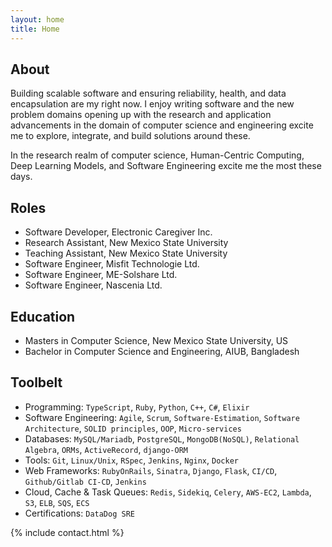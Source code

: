 ```yaml
---
layout: home
title: Home
---
```


## About

Building scalable software and ensuring reliability, health, and data encapsulation are my right now. I enjoy writing software and the new problem domains opening up with the research and application advancements in the domain of computer science and engineering excite me to explore, integrate, and build solutions around these.

In the research realm of computer science, Human-Centric Computing, Deep Learning Models, and Software Engineering excite me the most these days.

## Roles

- Software Developer, Electronic Caregiver Inc.
- Research Assistant, New Mexico State University
- Teaching Assistant, New Mexico State University
- Software Engineer, Misfit Technologie Ltd.
- Software Engineer, ME-Solshare Ltd.
- Software Engineer, Nascenia Ltd.

## Education

- Masters in Computer Science, New Mexico State University, US
- Bachelor in Computer Science and Engineering, AIUB, Bangladesh

## Toolbelt

- Programming: `TypeScript`, `Ruby`, `Python`, `C++`, `C#`, `Elixir`
- Software Engineering: `Agile`, `Scrum`, `Software-Estimation`, `Software Architecture`, `SOLID principles`, `OOP`, `Micro-services`
- Databases: `MySQL/Mariadb`, `PostgreSQL`, `MongoDB(NoSQL)`, `Relational Algebra`, `ORMs`, `ActiveRecord`, `django-ORM`
- Tools: `Git`, `Linux/Unix`, `RSpec`, `Jenkins`, `Nginx`, `Docker`
- Web Frameworks: `RubyOnRails`, `Sinatra`, `Django`, `Flask`, `CI/CD`, `Github/Gitlab CI-CD`, `Jenkins`
- Cloud, Cache & Task Queues: `Redis`, `Sidekiq`, `Celery`, `AWS-EC2`, `Lambda`, `S3`, `ELB`, `SQS`, `ECS`
- Certifications: `DataDog SRE`

{% include contact.html %}
